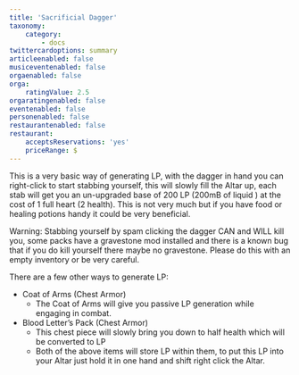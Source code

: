 ```yaml
---
title: 'Sacrificial Dagger'
taxonomy:
    category:
        - docs
twittercardoptions: summary
articleenabled: false
musiceventenabled: false
orgaenabled: false
orga:
    ratingValue: 2.5
orgaratingenabled: false
eventenabled: false
personenabled: false
restaurantenabled: false
restaurant:
    acceptsReservations: 'yes'
    priceRange: $
---
```


This is a very basic way of generating LP, with the dagger in hand you can right-click to start stabbing yourself, this will slowly fill the Altar up, each stab will get you an un-upgraded base of 200 LP (200mB of liquid ) at the cost of 1 full heart (2 health). This is not very much but if you have food or healing potions handy it could be very beneficial.

Warning: Stabbing yourself by spam clicking the dagger CAN and WILL kill you, some packs have a gravestone mod installed and there is a known bug that if you do kill yourself there maybe no gravestone. Please do this with an empty inventory or be very careful.

There are a few other ways to generate LP:

* Coat of Arms (Chest Armor)
	* The Coat of Arms will give you passive LP generation while engaging in combat.
* Blood Letter’s Pack (Chest Armor)
	* This chest piece will slowly bring you down to half health which will be converted to LP
	* Both of the above items will store LP within them, to put this LP into your Altar just hold it in one hand and shift right click the Altar.
